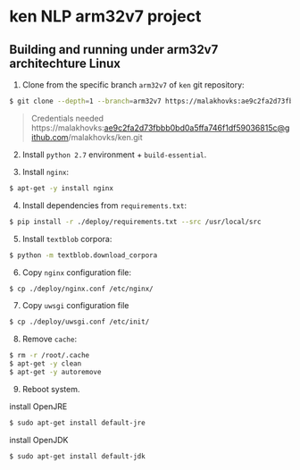 # ken NLP arm32v7 project

## Building and running under arm32v7 architechture Linux

1. Clone from the specific branch `arm32v7` of `ken` git repository:

```bash
$ git clone --depth=1 --branch=arm32v7 https://malakhovks:ae9c2fa2d73fbbb0bd0a5ffa746f1df59036815c@github.com/malakhovks/ken.git
```
> Credentials needed
> https://malakhovks:ae9c2fa2d73fbbb0bd0a5ffa746f1df59036815c@github.com/malakhovks/ken.git

2. Install `python 2.7` environment + `build-essential`.

3. Install `nginx`:

```bash
$ apt-get -y install nginx
```
4. Install dependencies from `requirements.txt`:
```bash
$ pip install -r ./deploy/requirements.txt --src /usr/local/src
```
5. Install `textblob` corpora:
```bash
$ python -m textblob.download_corpora
```
6. Copy `nginx` configuration file:
```bash
$ cp ./deploy/nginx.conf /etc/nginx/ 
```
7. Copy `uwsgi` configuration file
```bash
$ cp ./deploy/uwsgi.conf /etc/init/
```
8. Remove `cache`:
```bash
$ rm -r /root/.cache
$ apt-get -y clean
$ apt-get -y autoremove
```
9. Reboot system.

install OpenJRE
```bash
$ sudo apt-get install default-jre
```
install OpenJDK
```bash
$ sudo apt-get install default-jdk
```